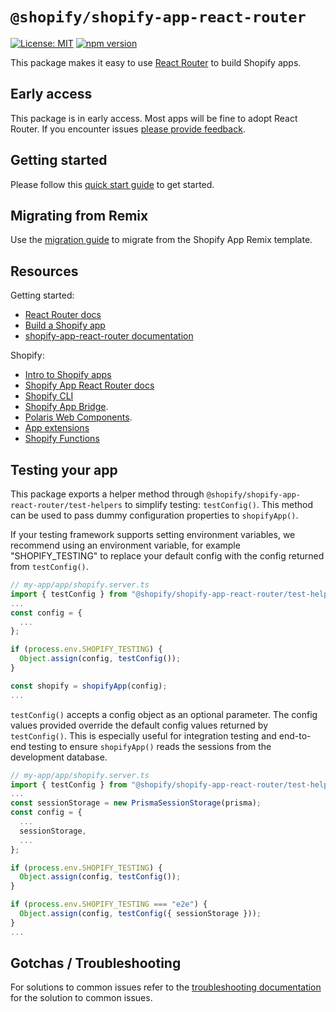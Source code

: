 # `@shopify/shopify-app-react-router`

<!-- ![Build Status]() -->

[![License: MIT](https://img.shields.io/badge/License-MIT-green.svg)](LICENSE.md)
[![npm version](https://badge.fury.io/js/%40shopify%2Fshopify-app-react-router.svg)](https://badge.fury.io/js/%40shopify%2Fshopify-app-react-router)

This package makes it easy to use [React Router](https://reactrouter.com/) to build Shopify apps.

## Early access

This package is in early access. Most apps will be fine to adopt React Router. If you encounter issues [please provide feedback](https://github.com/Shopify/shopify-app-template-react-router/issues).

## Getting started

Please follow this [quick start guide](https://github.com/Shopify/shopify-app-template-react-router#quick-start) to get started.

## Migrating from Remix

Use the [migration guide](https://github.com/Shopify/shopify-app-template-react-router/wiki/Upgrading-from-Remix) to migrate from the Shopify App Remix template.

## Resources

Getting started:

- [React Router docs](https://reactrouter.com/home)
- [Build a Shopify app](https://shopify.dev/docs/apps/build/build)
- [shopify-app-react-router documentation](https://shopify.dev/docs/api/shopify-app-react-router)

Shopify:

- [Intro to Shopify apps](https://shopify.dev/docs/apps/getting-started)
- [Shopify App React Router docs](https://shopify.dev/docs/api/shopify-app-react-router)
- [Shopify CLI](https://shopify.dev/docs/apps/tools/cli)
- [Shopify App Bridge](https://shopify.dev/docs/api/app-bridge-library).
- [Polaris Web Components](https://shopify.dev/docs/api/app-home/using-polaris-components).
- [App extensions](https://shopify.dev/docs/apps/app-extensions/list)
- [Shopify Functions](https://shopify.dev/docs/api/functions)

## Testing your app

This package exports a helper method through `@shopify/shopify-app-react-router/test-helpers` to simplify testing: `testConfig()`. This method can be used to pass dummy configuration properties to `shopifyApp()`.

If your testing framework supports setting environment variables, we recommend using an environment variable, for example "SHOPIFY_TESTING" to replace your default config with the config returned from `testConfig()`.

```ts
// my-app/app/shopify.server.ts
import { testConfig } from "@shopify/shopify-app-react-router/test-helpers";
...
const config = {
  ...
};

if (process.env.SHOPIFY_TESTING) {
  Object.assign(config, testConfig());
}

const shopify = shopifyApp(config);
...
```

`testConfig()` accepts a config object as an optional parameter. The config values provided override the default config values returned by `testConfig()`. This is especially useful for integration testing and end-to-end testing to ensure `shopifyApp()` reads the sessions from the development database.

```ts
// my-app/app/shopify.server.ts
import { testConfig } from "@shopify/shopify-app-react-router/test-helpers";
...
const sessionStorage = new PrismaSessionStorage(prisma);
const config = {
  ...
  sessionStorage,
  ...
};

if (process.env.SHOPIFY_TESTING) {
  Object.assign(config, testConfig());
}

if (process.env.SHOPIFY_TESTING === "e2e") {
  Object.assign(config, testConfig({ sessionStorage }));
}
...
```

## Gotchas / Troubleshooting

For solutions to common issues refer to the [troubleshooting documentation](https://github.com/Shopify/shopify-app-template-react-router#gotchas--troubleshooting) for the solution to common issues.
